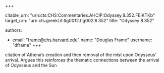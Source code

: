 +++


citable_urn: "urn:cts:CHS:Commentaries.AHCIP:Odyssey.8.352.FEiKTKb"
target_urn: "urn:cts:greekLit:tlg0012.tlg002:8.352"
title: "Odyssey 8.352"

authors:
- email: "frame@chs.harvard.edu"
  name: "Douglas Frame"
  username: "dframe"
+++

<p>citation of Athena’s creation and then removal of the mist upon Odysseus’ arrival. Argues this reinforces the thematic connections between the arrival of Odysseus and the Sun</p>